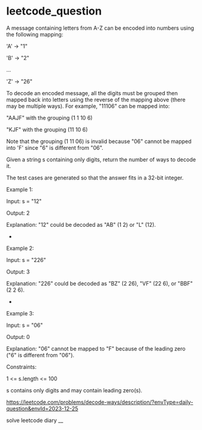 # leetcode_question

A message containing letters from A-Z can be encoded into numbers using the following mapping:

'A' -> "1"

'B' -> "2"

...

'Z' -> "26"



To decode an encoded message, all the digits must be grouped then mapped back into letters using the reverse of the mapping above (there may be multiple ways). For example, "11106" can be mapped into:

"AAJF" with the grouping (1 1 10 6)

"KJF" with the grouping (11 10 6)

Note that the grouping (1 11 06) is invalid because "06" cannot be mapped into 'F' since "6" is different from "06".


Given a string s containing only digits, return the number of ways to decode it.


The test cases are generated so that the answer fits in a 32-bit integer.

 

Example 1:


Input: s = "12"

Output: 2

Explanation: "12" could be decoded as "AB" (1 2) or "L" (12).


-


Example 2:

Input: s = "226"

Output: 3

Explanation: "226" could be decoded as "BZ" (2 26), "VF" (22 6), or "BBF" (2 2 6).


-


Example 3:



Input: s = "06"

Output: 0

Explanation: "06" cannot be mapped to "F" because of the leading zero ("6" is different from "06").

 

Constraints:

1 <= s.length <= 100

s contains only digits and may contain leading zero(s).







https://leetcode.com/problems/decode-ways/description/?envType=daily-question&envId=2023-12-25

solve leetcode diary
__
